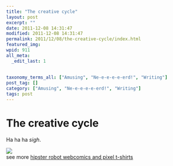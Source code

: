 ```yaml
---
title: "The creative cycle"
layout: post
excerpt: ""
date: 2011-12-08 14:31:47
modified: 2011-12-08 14:31:47
permalink: 2011/12/08/the-creative-cycle/index.html
featured_img: 
wpid: 911
all_meta: 
  _edit_last: 1
  
  
taxonomy_terms_all: ["Amusing", "Ne-e-e-e-e-erd!", "Writing"]
post_tag: []
category: ["Amusing", "Ne-e-e-e-e-erd!", "Writing"]
tags: post
---
```


# The creative cycle

Ha ha ha *sigh*.

[![](http://dieselsweeties.com/hstrips/0/2/9/5/02953.png)](http://dieselsweeties.com)  
see more [hipster robot webcomics and pixel t-shirts](http://dieselsweeties.com)
